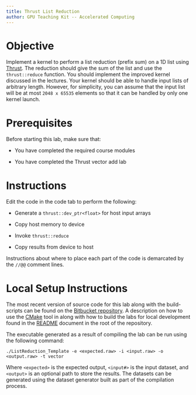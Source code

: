 ```yaml
---
title: Thrust List Reduction
author: GPU Teaching Kit -- Accelerated Computing
---
```


# Objective

Implement a kernel to perform a list reduction (prefix sum) on a 1D list using [Thrust](https://thrust.github.io/).
The reduction should give the sum of the list and use the `thrust::reduce` function.
You should implement the improved kernel discussed in the lectures. Your kernel should be able to handle input lists of arbitrary length.
However, for simplicity, you can assume that the input list will be at most `2048 x 65535` elements so that it can be handled by only one kernel launch.

# Prerequisites

Before starting this lab, make sure that:

* You have completed the required course modules

* You have completed the Thrust vector add lab

# Instructions

Edit the code in the code tab to perform the following:


* Generate a `thrust::dev_ptr<float>` for host input arrays

* Copy host memory to device

* Invoke `thrust::reduce`

* Copy results from device to host


Instructions about where to place each part of the code is
demarcated by the `//@@` comment lines.

# Local Setup Instructions

The most recent version of source code for this lab along with the build-scripts can be found on the [Bitbucket repository](LINKTOLAB). A description on how to use the [CMake](https://cmake.org/) tool in along with how to build the labs for local development found in the [README](LINKTOREADME) document in the root of the repository.

The executable generated as a result of compiling the lab can be run using the following command:


~~~
./ListReduction_Template -e <expected.raw> -i <input.raw> -o <output.raw> -t vector
~~~

Where `<expected>` is the expected output, `<input#>` is the input dataset, and `<output>` is an optional path to store the results. The datasets can be generated using the dataset generator built as part of the compilation process.
